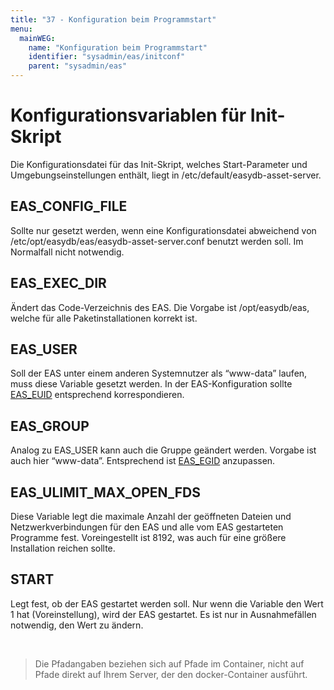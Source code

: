```yaml
---
title: "37 - Konfiguration beim Programmstart"
menu:
  mainWEG:
    name: "Konfiguration beim Programmstart"
    identifier: "sysadmin/eas/initconf"
    parent: "sysadmin/eas"
---
```

Konfigurationsvariablen für Init-Skript
=======================================

Die Konfigurationsdatei für das Init-Skript, welches Start-Parameter und
Umgebungseinstellungen enthält, liegt in
/etc/default/easydb-asset-server.

EAS\_CONFIG\_FILE
-----------------

Sollte nur gesetzt werden, wenn eine Konfigurationsdatei abweichend von
/etc/opt/easydb/eas/easydb-asset-server.conf benutzt werden soll. Im
Normalfall nicht notwendig.

EAS\_EXEC\_DIR
--------------

Ändert das Code-Verzeichnis des EAS. Die Vorgabe ist /opt/easydb/eas,
welche für alle Paketinstallationen korrekt ist.

EAS\_USER
---------

Soll der EAS unter einem anderen Systemnutzer als “www-data” laufen,
muss diese Variable gesetzt werden. In der EAS-Konfiguration sollte
[EAS\_EUID](../conf) entsprechend korrespondieren.

EAS\_GROUP
----------

Analog zu EAS\_USER kann auch die Gruppe geändert werden. Vorgabe ist
auch hier “www-data”. Entsprechend ist [EAS\_EGID](../conf)
anzupassen.

EAS\_ULIMIT\_MAX\_OPEN\_FDS
---------------------------

Diese Variable legt die maximale Anzahl der geöffneten Dateien und
Netzwerkverbindungen für den EAS und alle vom EAS gestarteten Programme
fest. Voreingestellt ist 8192, was auch für eine größere Installation
reichen sollte.

START
-----

Legt fest, ob der EAS gestartet werden soll. Nur wenn die Variable den
Wert 1 hat (Voreinstellung), wird der EAS gestartet. Es ist nur in
Ausnahmefällen notwendig, den Wert zu ändern.

&nbsp;

> Die Pfadangaben beziehen sich auf Pfade im Container, nicht auf Pfade direkt auf Ihrem Server, der den docker-Container ausführt.
